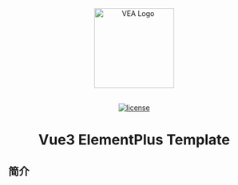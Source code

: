 <div align="center"> <a href="https://litianl.github.io/vue3-elementPlus-template"> <img alt="VEA Logo" width="160" src="https://litianl.github.io/vue3-elementPlus-template/Vector.svg"> </a> <br> <br>

[![license](https://img.shields.io/github/license/mashape/apistatus.svg)](LICENSE)

<h1>Vue3 ElementPlus Template</h1>
</div>

##  简介

